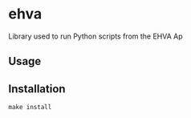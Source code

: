 # ehva

Library used to run Python scripts from the EHVA Ap

## Usage

## Installation

`make install`
